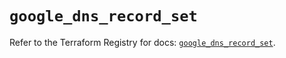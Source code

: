 # `google_dns_record_set`

Refer to the Terraform Registry for docs: [`google_dns_record_set`](https://registry.terraform.io/providers/hashicorp/google/6.40.0/docs/resources/dns_record_set).
